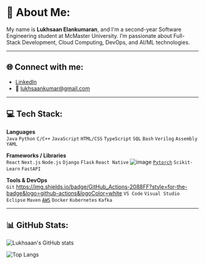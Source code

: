 # 💫 About Me:
My name is **Lukhsaan Elankumaran**, and I'm a second-year Software Engineering student at McMaster University. I’m passionate about Full-Stack Development, Cloud Computing, DevOps, and AI/ML technologies.  

---

## 🌐 Connect with me:
- [LinkedIn](https://linkedin.com/in/lukhsaan)
- 📧 lukhsaankumar@gmail.com

---

## 💻 Tech Stack:

**Languages**  
`Java` `Python` `C/C++` `JavaScript` `HTML/CSS` `TypeScript` `SQL` `Bash` `Verilog` `Assembly` `YAML`

**Frameworks / Libraries**  
`React` `Next.js` `Node.js` `Django` `Flask` `React Native` ![image]({https://img.shields.io/badge/TensorFlow-FF6F00?style=for-the-badge&logo=tensorflow&logoColor=white}) [`Pytorch`](https://img.shields.io/badge/PyTorch-EE4C2C?style=for-the-badge&logo=pytorch&logoColor=white) `Scikit-Learn` `FastAPI`

**Tools & DevOps**  
`Git` https://img.shields.io/badge/GitHub_Actions-2088FF?style=for-the-badge&logo=github-actions&logoColor=white `VS Code` `Visual Studio` `Eclipse` `Maven` [`AWS`](https://img.shields.io/badge/Amazon_AWS-FF9900?style=for-the-badge&logo=amazonaws&logoColor=white) `Docker` `Kubernetes` `Kafka`


---

## 📊 GitHub Stats:

![Lukhsaan's GitHub stats](https://github-readme-stats.vercel.app/api?username=lukhsaankumar&show_icons=true&theme=tokyonight)

![Top Langs](https://github-readme-stats.vercel.app/api/top-langs/?username=lukhsaankumar&layout=compact&theme=tokyonight)


